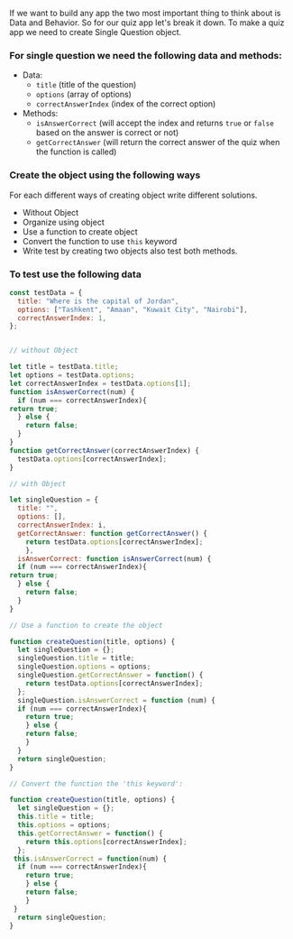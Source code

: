 If we want to build any app the two most important thing to think about is Data and Behavior. So for our quiz app let's break it down. To make a quiz app we need to create Single Question object.

### For single question we need the following data and methods:

- Data:
  - `title` (title of the question)
  - `options` (array of options)
  - `correctAnswerIndex` (index of the correct option)
- Methods:
  - `isAnswerCorrect` (will accept the index and returns `true` or `false` based on the answer is correct or not)
  - `getCorrectAnswer` (will return the correct answer of the quiz when the function is called)

### Create the object using the following ways

For each different ways of creating object write different solutions.

- Without Object
- Organize using object
- Use a function to create object
- Convert the function to use `this` keyword
- Write test by creating two objects also test both methods.

### To test use the following data

```js
const testData = {
  title: "Where is the capital of Jordan",
  options: ["Tashkent", "Amaan", "Kuwait City", "Nairobi"],
  correctAnswerIndex: 1,
};
```

```js

// without Object

let title = testData.title;
let options = testData.options;
let correctAnswerIndex = testData.options[1];
function isAnswerCorrect(num) {
  if (num === correctAnswerIndex){
return true;
  } else {
    return false;
  }
}
function getCorrectAnswer(correctAnswerIndex) {
  testData.options[correctAnswerIndex];
}

// with Object

let singleQuestion = {
  title: "",
  options: [],
  correctAnswerIndex: i,
  getCorrectAnswer: function getCorrectAnswer() {
    return testData.options[correctAnswerIndex];
    },
  isAnswerCorrect: function isAnswerCorrect(num) {
  if (num === correctAnswerIndex){
return true;
  } else {
    return false;
  }
}

// Use a function to create the object

function createQuestion(title, options) {
  let singleQuestion = {};
  singleQuestion.title = title;
  singleQuestion.options = options;
  singleQuestion.getCorrectAnswer = function() {
    return testData.options[correctAnswerIndex];
  };
  singleQuestion.isAnswerCorrect = function (num) {
  if (num === correctAnswerIndex){
    return true;
    } else {
    return false;
    }
  }
  return singleQuestion;
}

// Convert the function the 'this keyword':

function createQuestion(title, options) {
  let singleQuestion = {};
  this.title = title;
  this.options = options;
  this.getCorrectAnswer = function() {
    return this.options[correctAnswerIndex];
  };
 this.isAnswerCorrect = function(num) {
  if (num === correctAnswerIndex){
    return true;
    } else {
    return false;
    }
 }
  return singleQuestion;
}

```
